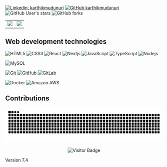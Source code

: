 [![Linkedin: karthikmudunuri](https://img.shields.io/badge/-karthikmudunuri-blue?style=flat-square&logo=Linkedin&logoColor=white&link=https://www.linkedin.com/in/karthikmudunuri/)](https://www.linkedin.com/in/karthikmudunuri/)
[![GitHub karthikmudunuri](https://img.shields.io/github/followers/karthikmudunuri?label=follow&style=social)](https://github.com/karthikmudunuri)
![GitHub User's stars](https://img.shields.io/github/stars/karthikmudunuri)
![GitHub forks](https://img.shields.io/github/forks/karthikmudunuri/eldoraui)

<table cellpadding="0" border="0">
  <tr style="padding: 0">
    <!-- GitHub Stats Card -->  
    <td valign="top"><img height="200" src="https://github-readme-stats.vercel.app/api?username=karthikmudunuri&count_private=true&show_icons=true&theme=tokyonight&hide_border=true&custom_title=My%20GitHub%20Stats"/></td>
    <!-- GitHub Top Language Card -->
    <td valign="top"><img height="200" src="https://github-readme-stats.vercel.app/api/top-langs/?username=karthikmudunuri&langs_count=6&layout=compact&theme=tokyonight&hide_border=true&hide=HTML&custom_title=Top%20Languages"/></td>
  </tr>
</table>

## Web development technologies


![HTML5](https://img.shields.io/badge/-HTML5-E34F26?style=flat-square&logo=html5&logoColor=white)
![CSS3](https://img.shields.io/badge/-CSS3-1572B6?style=flat-square&logo=css3)
![React](https://img.shields.io/badge/-React-black?style=flat-square&logo=react)
![Nextjs](https://img.shields.io/badge/-Nextjs-black?style=flat-square&logo=Next.js)
![JavaScript](https://img.shields.io/badge/-JavaScript-black?style=flat-square&logo=javascript)
![TypeScript](https://img.shields.io/badge/-TypeScript-black?style=flat-square&logo=typescript)
![Nodejs](https://img.shields.io/badge/-Nodejs-black?style=flat-square&logo=Node.js)

![MySQL](https://img.shields.io/badge/-MySQL-black?style=flat-square&logo=mysql)

![Git](https://img.shields.io/badge/-Git-black?style=flat-square&logo=git)
![GitHub](https://img.shields.io/badge/-GitHub-181717?style=flat-square&logo=github)
![GitLab](https://img.shields.io/badge/-GitLab-FCA121?style=flat-square&logo=gitlab)

![Docker](https://img.shields.io/badge/-Docker-black?style=flat-square&logo=docker)
![Amazon AWS](https://img.shields.io/badge/-Amazon%20AWS-black?style=flat-square&logo=amazonwebservices)


## Contributions

![snake gif](https://github.com/karthikmudunuri/karthikmudunuri/blob/output/github-contribution-grid-snake-dark.svg)


<div align="center">


![Visitor Badge](https://visitor-badge.laobi.icu/badge?page_id=karthikmudunuri.karthikmudunuri)

</div>

Version 7.4
